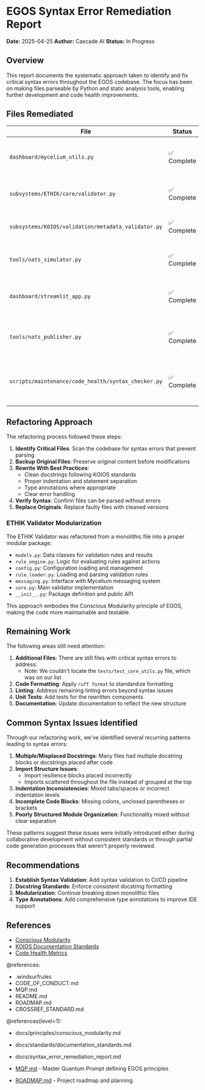# EGOS Syntax Error Remediation Report

**Date:** 2025-04-25
**Author:** Cascade AI
**Status:** In Progress

## Overview

This report documents the systematic approach taken to identify and fix critical syntax errors throughout the EGOS codebase. The focus has been on making files parseable by Python and static analysis tools, enabling further development and code health improvements.

## Files Remediated

| File | Status | Issues Fixed | Approach |
|------|--------|--------------|----------|
| `dashboard/mycelium_utils.py` | ✅ Complete | Docstring structure, indentation, parameter misalignment | Complete rewrite with improved structure |
| `subsystems/ETHIK/core/validator.py` | ✅ Complete | Multiple syntax errors, monolithic structure | Modularized into components with clean API |
| `subsystems/KOIOS/validation/metadata_validator.py` | ✅ Complete | Docstring structure, improper statements | Complete rewrite with improved error handling |
| `tools/nats_simulator.py` | ✅ Complete | Multiple docstrings, improper structure | Complete rewrite with cleaner organization |
| `dashboard/streamlit_app.py` | ✅ Complete | Misplaced docstrings, improper import structure | Complete rewrite with proper docstring and imports |
| `tools/nats_publisher.py` | ✅ Complete | Multiple docstrings, misplaced shebang, import issues | Complete rewrite with proper organization and structure |
| `scripts/maintenance/code_health/syntax_checker.py` | ✅ Complete | Poorly structured pattern matching, formatting inconsistencies | Improved organization with better documentation |

## Refactoring Approach

The refactoring process followed these steps:

1. **Identify Critical Files**: Scan the codebase for syntax errors that prevent parsing
2. **Backup Original Files**: Preserve original content before modifications
3. **Rewrite With Best Practices**:
   - Clean docstrings following KOIOS standards
   - Proper indentation and statement separation
   - Type annotations where appropriate
   - Clear error handling
4. **Verify Syntax**: Confirm files can be parsed without errors
5. **Replace Originals**: Replace faulty files with cleaned versions

### ETHIK Validator Modularization

The ETHIK Validator was refactored from a monolithic file into a proper modular package:

- `models.py`: Data classes for validation rules and results
- `rule_engine.py`: Logic for evaluating rules against actions
- `config.py`: Configuration loading and management
- `rule_loader.py`: Loading and parsing validation rules
- `messaging.py`: Interface with Mycelium messaging system
- `core.py`: Main validator implementation
- `__init__.py`: Package definition and public API

This approach embodies the Conscious Modularity principle of EGOS, making the code more maintainable and testable.

## Remaining Work

The following areas still need attention:

1. **Additional Files**: There are still files with critical syntax errors to address:
   - Note: We couldn't locate the `tests/test_core_utils.py` file, which was on our list
2. **Code Formatting**: Apply `ruff format` to standardize formatting
3. **Linting**: Address remaining linting errors beyond syntax issues
4. **Unit Tests**: Add tests for the rewritten components
5. **Documentation**: Update documentation to reflect the new structure

## Common Syntax Issues Identified

Through our refactoring work, we've identified several recurring patterns leading to syntax errors:

1. **Multiple/Misplaced Docstrings**: Many files had multiple docstring blocks or docstrings placed after code
2. **Import Structure Issues**:
   - Import resilience blocks placed incorrectly
   - Imports scattered throughout the file instead of grouped at the top
3. **Indentation Inconsistencies**: Mixed tabs/spaces or incorrect indentation levels
4. **Incomplete Code Blocks**: Missing colons, unclosed parentheses or brackets
5. **Poorly Structured Module Organization**: Functionality mixed without clear separation

These patterns suggest these issues were initially introduced either during collaborative development without consistent standards or through partial code generation processes that weren't properly reviewed.

## Recommendations

1. **Establish Syntax Validation**: Add syntax validation to CI/CD pipeline
2. **Docstring Standards**: Enforce consistent docstring formatting
3. **Modularization**: Continue breaking down monolithic files
4. **Type Annotations**: Add comprehensive type annotations to improve IDE support

## References

- [Conscious Modularity](/EGOS/docs/principles/conscious_modularity.md)
- [KOIOS Documentation Standards](/EGOS/docs/standards/documentation_standards.md)
- [Code Health Metrics](/EGOS/scripts/maintenance/code_health/README.md)

@references:
- .windsurfrules
- CODE_OF_CONDUCT.md
- MQP.md
- README.md
- ROADMAP.md
- CROSSREF_STANDARD.md

@references(level=1):
  - docs/principles/conscious_modularity.md
  - docs/standards/documentation_standards.md





  - docs/syntax_error_remediation_report.md

- [MQP.md](mdc:../../MQP.md) - Master Quantum Prompt defining EGOS principles
- [ROADMAP.md](mdc:../../ROADMAP.md) - Project roadmap and planning